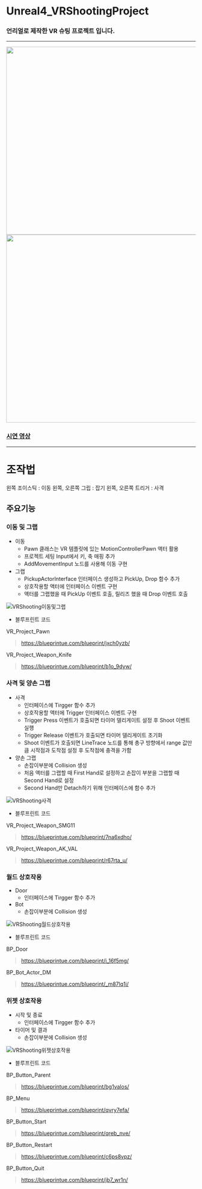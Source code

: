 # Unreal4_VRShootingProject

### 언리얼로 제작한 VR 슈팅 프로젝트 입니다.

---

<img src="https://github.com/nunnunnana/Unreal4_VRShootingProject/assets/99165741/345f7523-8d6e-477c-a01d-b2c7c3f56b63.png" width="800" height="500"/>

<img src="https://github.com/nunnunnana/Unreal4_VRShootingProject/assets/99165741/b5a7d633-7697-44e7-955e-e633c795893d.png" width="800" height="500"/>

### [시연 영상](https://youtu.be/QfFVwr08LmE)

---

# 조작법
왼쪽 조이스틱 : 이동 
왼쪽, 오른쪽 그립 : 잡기
왼쪽, 오른쪽 트리거 : 사격

## 주요기능

### 이동 및 그랩
- 이동
  - Pawn 클래스는 VR 템플릿에 있는 MotionControllerPawn 액터 활용
  - 프로젝트 세팅 Input에서 키, 축 매핑 추가
  - AddMovementInput 노드를 사용해 이동 구현
- 그랩
  - PickupActorInterface 인터페이스 생성하고 PickUp, Drop 함수 추가
  - 상호작용할 액터에 인터페이스 이벤트 구현
  - 액터를 그랩했을 때 PickUp 이벤트 호출, 릴리즈 했을 때 Drop 이벤트 호출
  
![VRShooting이동및그랩](https://github.com/nunnunnana/Unreal4_VRShootingProject/assets/99165741/e2f62cfd-1705-422b-a670-b7154d440d53)


- 블루프린트 코드

VR_Project_Pawn
>https://blueprintue.com/blueprint/jxch0yzb/

VR_Project_Weapon_Knife
>https://blueprintue.com/blueprint/b1o_9dyw/


### 사격 및 양손 그랩
- 사격
  - 인터페이스에 Tirgger 함수 추가
  - 상호작용할 액터에 Trigger 인터페이스 이벤트 구현
  - Trigger Press 이벤트가 호출되면 타이머 델리게이트 설정 후 Shoot 이벤트 실행
  - Trigger Release 이벤트가 호출되면 타이머 델리게이트 초기화
  - Shoot 이벤트가 호출되면 LineTrace 노드를 통해 총구 방향에서 range 값만큼 시작점과 도착점 설정 후 도착점에 충격을 가함
- 양손 그랩
  - 손잡이부분에 Collision 생성
  - 처음 액터를 그랩할 때 First Hand로 설정하고 손잡이 부분을 그랩할 때 Second Hand로 설정
  - Second Hand만 Detach하기 위해 인터페이스에 함수 추가
  
![VRShooting사격](https://github.com/nunnunnana/Unreal4_VRShootingProject/assets/99165741/279b4c67-b653-4c7f-a3cc-d1bd4cbfc65a)


- 블루프린트 코드

VR_Project_Weapon_SMG11
>https://blueprintue.com/blueprint/7na6xdho/

VR_Project_Weapon_AK_VAL
>https://blueprintue.com/blueprint/r67rta_u/


### 월드 상호작용
- Door
  - 인터페이스에 Tirgger 함수 추가
- Bot
  - 손잡이부분에 Collision 생성

![VRShooting월드상호작용](https://github.com/nunnunnana/Unreal4_VRShootingProject/assets/99165741/a70d6ea5-e954-4657-ac7c-cac863af5766)


- 블루프린트 코드

BP_Door
>https://blueprintue.com/blueprint/i_16f5mg/

BP_Bot_Actor_DM
>https://blueprintue.com/blueprint/_m87lq1i/


### 위젯 상호작용
- 시작 및 종료
  - 인터페이스에 Tirgger 함수 추가
- 타이머 및 결과
  - 손잡이부분에 Collision 생성

![VRShooting위젯상호작용](https://github.com/nunnunnana/Unreal4_VRShootingProject/assets/99165741/dc54e4f0-621a-40ea-bcf4-d4fa859154f5)

- 블루프린트 코드

BP_Button_Parent
>https://blueprintue.com/blueprint/bg1valos/

BP_Menu
>https://blueprintue.com/blueprint/qvry7efa/

BP_Button_Start
>https://blueprintue.com/blueprint/qreb_nve/

BP_Button_Restart
>https://blueprintue.com/blueprint/c6ps8vpz/

BP_Button_Quit
>https://blueprintue.com/blueprint/jb7_wr1n/
